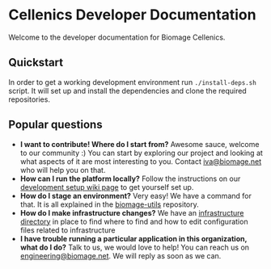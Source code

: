 Cellenics Developer Documentation
=================================

Welcome to the developer documentation for Biomage Cellenics.

Quickstart
----------

In order to get a working development environment run `./install-deps.sh` script. It will set up and install the dependencies and clone the required repositories.


Popular questions
-----------------

* __I want to contribute! Where do I start from?__ Awesome sauce, welcome to our community :) You can start by exploring our project and looking at what aspects of it are most interesting to you. Contact iva@biomage.net who will help you on that.
* __How can I run the platform locally?__ Follow the instructions on our [development setup wiki page](https://github.com/biomage-ltd/developer-docs/wiki/Cellenics-Development---Setup) to get yourself set up.
* __How do I stage an environment?__ Very easy! We have a command for that. It is all explained in the [biomage-utils](https://github.com/biomage-ltd/biomage-utils) repository.
* __How do I make infrastructure changes?__ We have an [infrastructure directory](https://github.com/biomage-ltd/developer-docs/blob/master/INFRASTRUCTURE.md#directory) in place to find where to find and how to edit configuration files related to infrastructure
* __I have trouble running a particular application in this organization, what do I do?__ Talk to us, we would love to help! You can reach us on engineering@biomage.net. We will reply as soon as we can.
